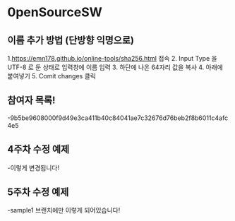 # 0penSourceSW

## 이름 추가 방법 (단방향 익명으로)
1.https://emn178.github.io/online-tools/sha256.html 접속
2. Input Type 을 UTF-8 로 둔 상태로 입력창에 이름 입력
3. 하단에 나온 64자리 값을 복사
4. 아래에 붙여넣기
5. Comit changes 클릭

## 참여자 목록!
-9b5be9608000f9d49e3ca411b40c84041ae7c32676d76beb2f8b6011c4afc4e5

## 4주차 수정 예제
-이렇게 변경됩니다!

## 5주차 수정 예제
-sample1 브랜치에만 이렇게 되어있습니다!
